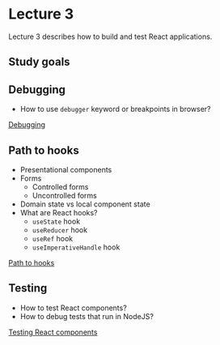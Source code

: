 # Lecture 3

Lecture 3 describes how to build and test React applications.

## Study goals

## Debugging

* How to use `debugger` keyword or breakpoints in browser?

[Debugging](./src/debugging/README.md)

## Path to hooks

* Presentational components
* Forms
  * Controlled forms
  * Uncontrolled forms
* Domain state vs local component state
* What are React hooks?
  * `useState` hook
  * `useReducer` hook
  * `useRef` hook
  * `useImperativeHandle` hook

[Path to hooks](./src/path_to_hooks/README.md)

## Testing

* How to test React components?
* How to debug tests that run in NodeJS?

[Testing React components](./test/README.md)
